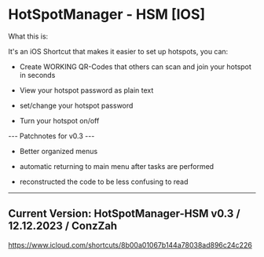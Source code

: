 # HotSpotManager - HSM [IOS]

What this is:

It's an iOS Shortcut that makes it easier to set up hotspots, you can:

- Create WORKING QR-Codes that others can scan and join your hotspot in seconds

- View your hotspot password as plain text
  
- set/change your hotspot password
  
- Turn your hotspot on/off



--- Patchnotes for v0.3 ---

- Better organized menus 

- automatic returning to 
main menu after tasks are performed

- reconstructed the code 
to be less confusing to read
  
--------------------
Current Version:
HotSpotManager-HSM
v0.3 /
12.12.2023 /
ConzZah
--------------------
https://www.icloud.com/shortcuts/8b00a01067b144a78038ad896c24c226
